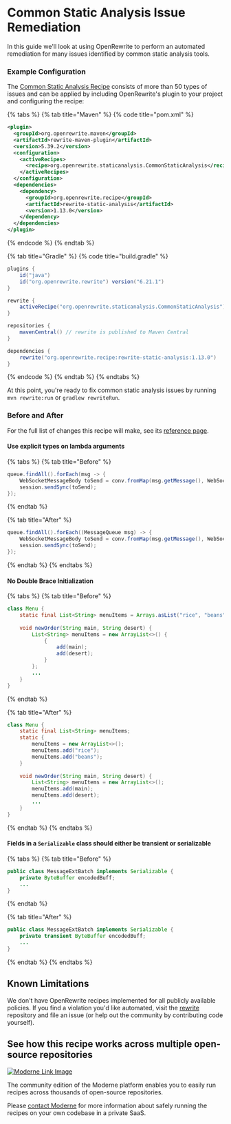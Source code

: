 # Common Static Analysis Issue Remediation

In this guide we'll look at using OpenRewrite to perform an automated remediation for many issues identified by common static analysis tools.

### Example Configuration

The [Common Static Analysis Recipe](https://docs.openrewrite.org/recipes/staticanalysis/commonstaticanalysis) consists of more than 50 types of issues and can be applied by including OpenRewrite's plugin to your project and configuring the recipe:

{% tabs %}
{% tab title="Maven" %}
{% code title="pom.xml" %}
```xml
<plugin>
  <groupId>org.openrewrite.maven</groupId>
  <artifactId>rewrite-maven-plugin</artifactId>
  <version>5.39.2</version>
  <configuration>
    <activeRecipes>
      <recipe>org.openrewrite.staticanalysis.CommonStaticAnalysis</recipe>
    </activeRecipes>
  </configuration>
  <dependencies>
    <dependency>
      <groupId>org.openrewrite.recipe</groupId>
      <artifactId>rewrite-static-analysis</artifactId>
      <version>1.13.0</version>
    </dependency>
  </dependencies>
</plugin>
```
{% endcode %}
{% endtab %}

{% tab title="Gradle" %}
{% code title="build.gradle" %}
```groovy
plugins {
    id("java")
    id("org.openrewrite.rewrite") version("6.21.1")
}

rewrite {
    activeRecipe("org.openrewrite.staticanalysis.CommonStaticAnalysis")
}

repositories {
    mavenCentral() // rewrite is published to Maven Central
}

dependencies {
    rewrite("org.openrewrite.recipe:rewrite-static-analysis:1.13.0")
}
```
{% endcode %}
{% endtab %}
{% endtabs %}

At this point, you're ready to fix common static analysis issues by running `mvn rewrite:run` or `gradlew rewriteRun`.

### Before and After

For the full list of changes this recipe will make, see its [reference page](https://docs.openrewrite.org/recipes/staticanalysis/commonstaticanalysis).

#### Use explicit types on lambda arguments

{% tabs %}
{% tab title="Before" %}
```java
queue.findAll().forEach(msg -> {
    WebSocketMessageBody toSend = conv.fromMap(msg.getMessage(), WebSocketMessageBody.class);
    session.sendSync(toSend);
});  
```
{% endtab %}

{% tab title="After" %}
```java
queue.findAll().forEach((MessageQueue msg) -> {
    WebSocketMessageBody toSend = conv.fromMap(msg.getMessage(), WebSocketMessageBody.class);
    session.sendSync(toSend);
});   
```
{% endtab %}
{% endtabs %}

#### No Double Brace Initialization

{% tabs %}
{% tab title="Before" %}
```java
class Menu {
    static final List<String> menuItems = Arrays.asList("rice", "beans");
    
    void newOrder(String main, String desert) {
        List<String> menuItems = new ArrayList<>() {
            {
                add(main);
                add(desert);
            }
        };
        ...
    }
}
```
{% endtab %}

{% tab title="After" %}
```java
class Menu {
    static final List<String> menuItems;
    static {
        menuItems = new ArrayList<>();
        menuItems.add("rice");
        menuItems.add("beans");
    }
    
    void newOrder(String main, String desert) {
        List<String> menuItems = new ArrayList<>();
        menuItems.add(main);
        menuItems.add(desert);
        ...
    }
}
```
{% endtab %}
{% endtabs %}

#### Fields in a `Serializable` class should either be transient or serializable

{% tabs %}
{% tab title="Before" %}
```java
public class MessageExtBatch implements Serializable {
    private ByteBuffer encodedBuff;
    ...
}
```
{% endtab %}

{% tab title="After" %}
```java
public class MessageExtBatch implements Serializable {
    private transient ByteBuffer encodedBuff;
    ...
}
```
{% endtab %}
{% endtabs %}

## Known Limitations

We don't have OpenRewrite recipes implemented for all publicly available policies. If you find a violation you'd like automated, visit the [rewrite](https://github.com/openrewrite/rewrite) repository and file an issue (or help out the community by contributing code yourself).

## See how this recipe works across multiple open-source repositories

[![Moderne Link Image](/.gitbook/assets/ModerneRecipeButton.png)](https://app.moderne.io/recipes/org.openrewrite.staticanalysis.CommonStaticAnalysis)

The community edition of the Moderne platform enables you to easily run recipes across thousands of open-source repositories.

Please [contact Moderne](https://moderne.io/product) for more information about safely running the recipes on your own codebase in a private SaaS.